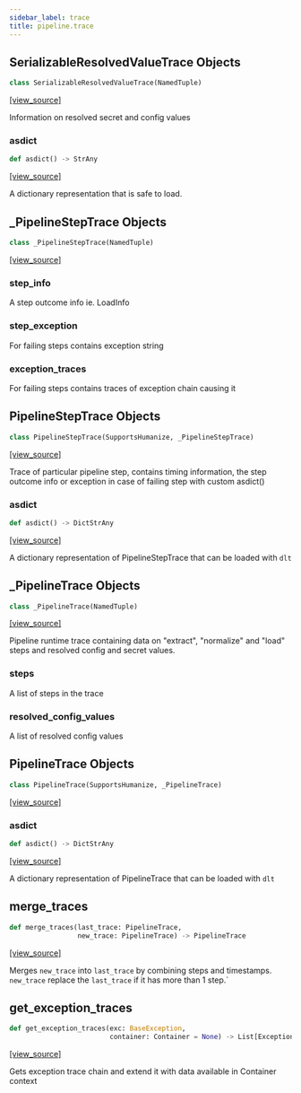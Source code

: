 ```yaml
---
sidebar_label: trace
title: pipeline.trace
---
```


## SerializableResolvedValueTrace Objects

```python
class SerializableResolvedValueTrace(NamedTuple)
```

[[view_source]](https://github.com/dlt-hub/dlt/blob/9857029af018a582dd24da4070562f58bb7e9fc5/dlt/pipeline/trace.py#L41)

Information on resolved secret and config values

### asdict

```python
def asdict() -> StrAny
```

[[view_source]](https://github.com/dlt-hub/dlt/blob/9857029af018a582dd24da4070562f58bb7e9fc5/dlt/pipeline/trace.py#L52)

A dictionary representation that is safe to load.

## \_PipelineStepTrace Objects

```python
class _PipelineStepTrace(NamedTuple)
```

[[view_source]](https://github.com/dlt-hub/dlt/blob/9857029af018a582dd24da4070562f58bb7e9fc5/dlt/pipeline/trace.py#L63)

### step\_info

A step outcome info ie. LoadInfo

### step\_exception

For failing steps contains exception string

### exception\_traces

For failing steps contains traces of exception chain causing it

## PipelineStepTrace Objects

```python
class PipelineStepTrace(SupportsHumanize, _PipelineStepTrace)
```

[[view_source]](https://github.com/dlt-hub/dlt/blob/9857029af018a582dd24da4070562f58bb7e9fc5/dlt/pipeline/trace.py#L76)

Trace of particular pipeline step, contains timing information, the step outcome info or exception in case of failing step with custom asdict()

### asdict

```python
def asdict() -> DictStrAny
```

[[view_source]](https://github.com/dlt-hub/dlt/blob/9857029af018a582dd24da4070562f58bb7e9fc5/dlt/pipeline/trace.py#L97)

A dictionary representation of PipelineStepTrace that can be loaded with `dlt`

## \_PipelineTrace Objects

```python
class _PipelineTrace(NamedTuple)
```

[[view_source]](https://github.com/dlt-hub/dlt/blob/9857029af018a582dd24da4070562f58bb7e9fc5/dlt/pipeline/trace.py#L125)

Pipeline runtime trace containing data on "extract", "normalize" and "load" steps and resolved config and secret values.

### steps

A list of steps in the trace

### resolved\_config\_values

A list of resolved config values

## PipelineTrace Objects

```python
class PipelineTrace(SupportsHumanize, _PipelineTrace)
```

[[view_source]](https://github.com/dlt-hub/dlt/blob/9857029af018a582dd24da4070562f58bb7e9fc5/dlt/pipeline/trace.py#L140)

### asdict

```python
def asdict() -> DictStrAny
```

[[view_source]](https://github.com/dlt-hub/dlt/blob/9857029af018a582dd24da4070562f58bb7e9fc5/dlt/pipeline/trace.py#L167)

A dictionary representation of PipelineTrace that can be loaded with `dlt`

## merge\_traces

```python
def merge_traces(last_trace: PipelineTrace,
                 new_trace: PipelineTrace) -> PipelineTrace
```

[[view_source]](https://github.com/dlt-hub/dlt/blob/9857029af018a582dd24da4070562f58bb7e9fc5/dlt/pipeline/trace.py#L313)

Merges `new_trace` into `last_trace` by combining steps and timestamps. `new_trace` replace the `last_trace` if it has more than 1 step.`

## get\_exception\_traces

```python
def get_exception_traces(exc: BaseException,
                         container: Container = None) -> List[ExceptionTrace]
```

[[view_source]](https://github.com/dlt-hub/dlt/blob/9857029af018a582dd24da4070562f58bb7e9fc5/dlt/pipeline/trace.py#L346)

Gets exception trace chain and extend it with data available in Container context

